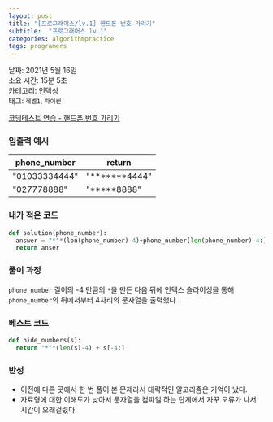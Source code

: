 ```yaml
---
layout: post
title: "[프로그래머스/lv.1] 핸드폰 번호 가리기"
subtitle:  "프로그래머스 lv.1"
categories: algorithmpractice
tags: programers
---
```


날짜: 2021년 5월 16일  
소요 시간: 15분 5초  
카테고리: 인덱싱  
태그: `레벨1`, `파이썬`  


[코딩테스트 연습 - 핸드폰 번호 가리기](https://programmers.co.kr/learn/courses/30/lessons/12948)

### 입출력 예시  

|phone_number|return|
|---|---|
|"01033334444"|"*******4444"|
|"027778888"|"*****8888"|  
  
  
### 내가 적은 코드

```python
def solution(phone_number):
  answer = "*"*(lon(phone_number)-4)+phone_number[len(phone_number)-4:]
  return anser
```

### 풀이 과정  

`phone_number` 길이의 -4 만큼의 `*`을 만든 다음 뒤에 인덱스 슬라이싱을 통해 `phone_number`의 뒤에서부터 4자리의 문자열을 출력했다.  
  
  
### 베스트 코드

```python
def hide_numbers(s):
  return "*"*(len(s)-4) + s[-4:]
```

### 반성

- 이전에 다른 곳에서 한 번 풀어 본 문제라서 대략적인 알고리즘은 기억이 났다.
- 자료형에 대한 이해도가 낮아서 문자열을 컴파일 하는 단계에서 자꾸 오류가 나서 시간이 오래걸렸다.  
  
  
